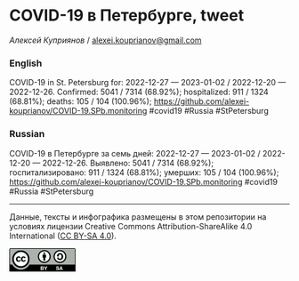 COVID-19 в Петербурге, tweet
============================

*Алексей Куприянов* /
<a href="mailto:alexei.kouprianov@gmail.com" class="email">alexei.kouprianov@gmail.com</a>

### English

COVID-19 in St. Petersburg for: 2022-12-27 — 2023-01-02 / 2022-12-20 —
2022-12-26. Сonfirmed: 5041 / 7314 (68.92%); hospitalized: 911 / 1324
(68.81%); deaths: 105 / 104 (100.96%);
<a href="https://github.com/alexei-kouprianov/COVID-19.SPb.monitoring" class="uri">https://github.com/alexei-kouprianov/COVID-19.SPb.monitoring</a>
\#covid19 \#Russia \#StPetersburg

### Russian

COVID-19 в Петербурге за семь дней: 2022-12-27 — 2023-01-02 / 2022-12-20
— 2022-12-26. Выявлено: 5041 / 7314 (68.92%); госпитализировано: 911 /
1324 (68.81%); умерших: 105 / 104 (100.96%);
<a href="https://github.com/alexei-kouprianov/COVID-19.SPb.monitoring" class="uri">https://github.com/alexei-kouprianov/COVID-19.SPb.monitoring</a>
\#covid19 \#Russia \#StPetersburg

------------------------------------------------------------------------

Данные, тексты и инфографика размещены в этом репозитории на условиях
лицензии Creative Commons Attribution-ShareAlike 4.0 International ([CC
BY-SA 4.0](https://creativecommons.org/licenses/by-sa/4.0/)).

![](../misc/CC-BY-SA-icon.png "CC-BY-SA")
